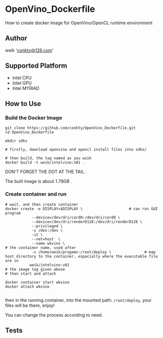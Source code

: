 # OpenVino_Dockerfile
How to create docker image for OpenVino/OpenCL runtime environment
## Author
weik 'conkty@126.com'

## Supported Platform
* Intel CPU
* Intel GPU
* Intel MYRIAD

## How to Use
### Build the Docker Image
```
git clone https://github.com/conkty/OpenVino_Dockerfile.git
cd OpenVino_Dockerfile

mkdir sdks

# firstly, download openvino and opencl install files into sdks/

# then build, the tag named as you wish
docker build -t weik/intelvino:v01 .
```
DON'T FORGET THE DOT AT THE TAIL.

The built image is about _1.79GB_ .

### Create container and run

```
# wait, and then create container
docker create -e DISPLAY=$DISPLAY \                     # can run GUI program
            --device=/dev/dri/card0:/dev/dri/card0 \
            --device=/dev/dri/renderD128:/dev/dri/renderD128 \
            --privileged \
            -v /dev:/dev \
            -it \
            --net=host  \   
            --name wkvino \                                                 # the container name, used after
            -v /home/weik/progams:/root/deploy \               # map host directory to the container, espacially where the executable file are in
           weik/intelvino:v01                                               # the image tag given above
# then start and attach

docker container start wkvino
docker attach wkvino


```
then in the running container, into the mounted path: `/root/deploy`, your files will be there, enjoy!

You can change the process according to need.

## Tests
